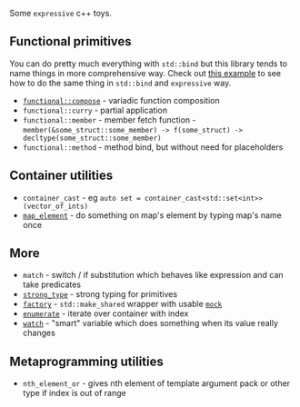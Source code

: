 Some `expressive` c++ toys.

## Functional primitives

You can do pretty much everything with `std::bind` but this library tends to name things in more comprehensive way. Check out [this example](examples/advanced_function_composition.cpp) to see how to do the same thing in `std::bind` and `expressive` way.

* [`functional::compose`](examples/simple_function_composition.cpp) - variadic function composition
* `functional::curry` - partial application
* `functional::member` - member fetch function - `member(&some_struct::some_member) -> f(some_struct) -> decltype(some_struct::some_member)`
* `functional::method` - method bind, but without need for placeholders

## Container utilities
* `container_cast` - eg `auto set = container_cast<std::set<int>>(vector_of_ints)`
* [`map_element`](examples/map_element.cpp) - do something on map's element by typing map's name once

## More
* `match` - switch / if substitution which behaves like expression and can take predicates
* [`strong_type`](examples/strong_type_example.cpp) - strong typing for primitives
* [`factory`](examples/factory.cpp) - `std::make_shared` wrapper with usable [`mock`](tests/factory_mock.hpp)
* [`enumerate`](examples/enumerate.cpp) - iterate over container with index
* [`watch`](examples/watch.cpp) - "smart" variable which does something when its value really changes

## Metaprogramming utilities
* `nth_element_or` - gives nth element of template argument pack or other type if index is out of range
